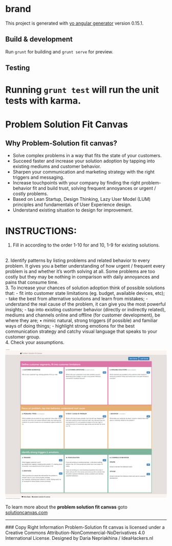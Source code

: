 # brand

This project is generated with [yo angular generator](https://github.com/yeoman/generator-angular)
version 0.15.1.

## Build & development

Run `grunt` for building and `grunt serve` for preview.

## Testing

Running `grunt test` will run the unit tests with karma.
=======
# Problem Solution Fit Canvas
## Why Problem-Solution  fit canvas?
 - Solve complex problems in a way that  fits the state of your customers.
 - Succeed faster and increase your solution adoption by tapping into existing mediums and customer behavior.
 - Sharpen your communication and marketing strategy with the right triggers and messaging.
 - Increase touchpoints with your company by  finding the right problem-behavior  fit and build trust, solving frequent annoyances or urgent / costly problems.
 - Based on Lean Startup, Design Thinking, Lazy User Model (LUM) principles and fundamentals of User Experience design.
 - Understand existing situation to design for improvement.


# INSTRUCTIONS:
1. Fill in according to the order 1-10 for and 10, 1-9 for existing solutions.
<br>
2. Identify patterns by listing problems and related behavior to every problem. It gives you a better understanding of how urgent / frequent every problem is and whether it’s worth solving at all.
Some problems are too costly but they may be nothing in comparison with daily annoyances and pains that consume time.
<br>
3. To increase your chances of solution adoption think of possible solutions that:
 - fit into customer state limitations (eg. budget, available devices, etc);
 - take the best from alternative solutions and learn from mistakes;
 - understand the real cause of the problem, it can give you the most powerful insights;
 - tap into existing customer behavior (directly or indirectly related), mediums and channels online and offline (for customer development), be where they are; • mimic natural, strong triggers (if possible) and familiar ways of doing things;
 - highlight strong emotions for the best communication strategy and catchy visual language that speaks to your customer group.
 <br>
4. Check your assumptions.





![](https://github.com/mbejda/problem-solution-fit-canvas/blob/master/screenshot/page.png)



 To learn more about the **problem solution fit canvas** goto [solutioncanvas.com](http://solutioncanvas.com/)
 
 
   
<hr>   
### Copy Right Information
Problem-Solution  fit canvas is licensed under a Creative Commons Attribution-NonCommercial-NoDerivatives 4.0 International License. Designed by Daria Nepriakhina / IdeaHackers.nl
   
   
   
   
